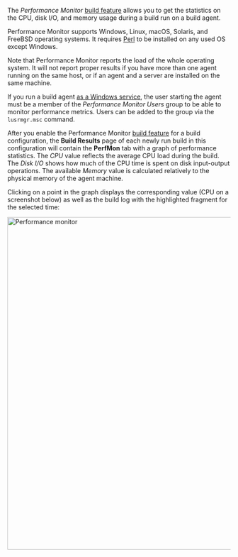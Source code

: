 [//]: # (title: Performance Monitor)
[//]: # (auxiliary-id: Performance Monitor)

The _Performance Monitor_ [build feature](adding-build-features.md) allows you to get the statistics on the CPU, disk I/O, and memory usage during a build run on a build agent.

Performance Monitor supports Windows, Linux, macOS, Solaris, and FreeBSD operating systems. It requires [Perl](https://learn.perl.org/installing/) to be installed on any used OS except Windows.

Note that Performance Monitor reports the load of the whole operating system. It will not report proper results if you have more than one agent running on the same host, or if an agent and a server are installed on the same machine.

<note>

If you run a build agent [as a Windows service](start-teamcity-agent.md#Build+Agent+as+Windows+Service), the user starting the agent must be a member of the _Performance Monitor Users_ group to be able to monitor performance metrics. Users can be added to the group via the `lusrmgr.msc` command.
</note>

After you enable the Performance Monitor [build feature](adding-build-features.md) for a build configuration, the __Build Results__ page of each newly run build in this configuration will contain the __PerfMon__ tab with a graph of performance statistics. The _CPU_ value reflects the average CPU load during the build. The _Disk I/O_ shows how much of the CPU time is spent on disk input-output operations. The available _Memory_ value is calculated relatively to the physical memory of the agent machine.

Clicking on a point in the graph displays the corresponding value (CPU on a screenshot below) as well as the build log with the highlighted fragment for the selected time:

<img src="performance-monitor.png" width="750" alt="Performance monitor"/>